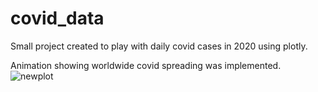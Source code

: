 # covid_data

Small project created to play with daily covid cases in 2020 using plotly.

Animation showing worldwide covid spreading was implemented.
![newplot](https://user-images.githubusercontent.com/72468423/169690789-4dd5477d-2c64-4c72-8aea-bf2c25eef1b8.png)
